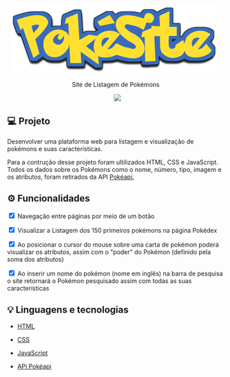 <center>
    <img src="img\pokesite.png"></img>
    &nbsp
    <p>Site de Listagem de Pokémons</p>
</center>
<center>
&nbsp
 <img src="img\pokesiteVideo.gif"></img>
</center>

## 💻 Projeto
Desenvolver uma plataforma web para listagem e visualização de pokémons e suas características.

Para a contrução desse projeto foram ultilizados HTML, CSS e JavaScript. Todos os dados sobre os Pokémons como o nome, número, tipo, imagem e os atributos, foram retirados da API <a href="https://pokeapi.co/docs/v2">Pokéapi.</a>

## ⚙️ Funcionalidades
<input type="checkbox" checked="checked"> Navegação entre páginas por meio de um botão</input>

<input type="checkbox" checked="checked"> Visualizar a Listagem dos 150 primeiros pokémons na página Pokédex</input>

<input type="checkbox" checked="checked">  Ao posicionar o cursor do mouse sobre uma carta de pokémon  poderá visualizar os atributos, assim com o "poder" do Pokémon (definido pela soma dos atributos)</input>

<input type="checkbox" checked="checked">  Ao inserir um nome do pokémon (nome em inglês) na barra de pesquisa o site retornará o Pokémon pesquisado assim com todas as suas características</input>

## 💡 Linguagens e tecnologias
- <a href="https://devdocs.io/html/"> HTML</a>

- <a href="https://devdocs.io/css/">CSS</a>

- <a href="https://devdocs.io/javascript/"> JavaScript</a>

- <a href="https://pokeapi.co/docs/v2"> APi Pokéapi</a>